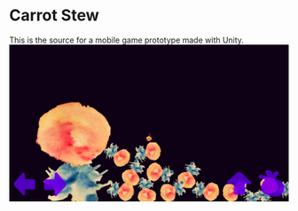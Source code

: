 # Carrot Stew
This is the source for a mobile game prototype made with Unity.
![Screenshot of Carrot Stew](carrotstew.jpg)

